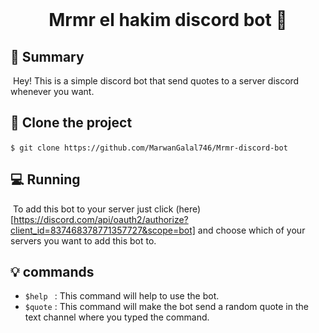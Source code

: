 <div align="center">
  <br>
  <h1>Mrmr el hakim discord bot 🤖</h1>
</div>


## 📙 Summary

​	Hey! This is a simple discord bot that send quotes to a server discord whenever you want.



## :dart: ​Clone the project

​	`$ git clone https://github.com/MarwanGalal746/Mrmr-discord-bot`



## 💻 Running

​	To add this bot to your server just click (here)[https://discord.com/api/oauth2/authorize?client_id=837468378771357727&scope=bot] and choose which of your servers you want to add this bot to. 



## :bulb: commands 

 -  `$help ` :  This command will help to use the bot.
 -  `$quote` : This command will make the bot send a random quote in the text channel where you typed the command.
